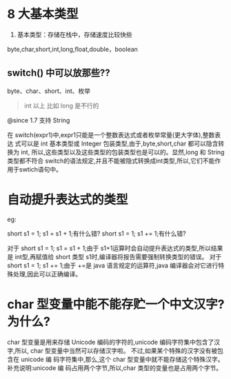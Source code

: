 # 8 大基本类型

1) 基本类型：存储在栈中，存储速度比较快些

byte,char,short,int,long,float,double，boolean




## switch() 中可以放那些??


byte、char、short、int、枚举


> int 以上 比如 long 是不行的

@since 1.7 支持 String




在 switch(expr1)中,expr1只能是一个整数表达式或者枚举常量(更大字体),整数表达 式可以是 int 基本类型或 Integer 包装类型,由于,byte,short,char 都可以隐含转换为 int,
所以,这些类型以及这些类型的包装类型也是可以的。显然,long 和 String 类型都不符合 switch的语法规定,并且不能被隐式转换成int类型,所以,它们不能作用于swtich语句中。


# 自动提升表达式的类型

eg:

short s1 = 1; s1 = s1 + 1;有什么错? short s1 = 1; s1 += 1;有什么错?

对于 short s1 = 1; s1 = s1 + 1;由于 s1+1运算时会自动提升表达式的类型,所以结果是 int型,再赋值给 short 类型 s1时,编译器将报告需要强制转换类型的错误。
对于 short s1 = 1; s1 += 1;由于 +=是 java 语言规定的运算符,java 编译器会对它进行特殊处理,因此可以正确编译。





# char 型变量中能不能存贮一个中文汉字?为什么?


char 型变量是用来存储 Unicode 编码的字符的,unicode 编码字符集中包含了汉字,所以, char 型变量中当然可以存储汉字啦。
不过,如果某个特殊的汉字没有被包含在 unicode 编 码字符集中,那么,这个 char 型变量中就不能存储这个特殊汉字。
补充说明:unicode 编 码占用两个字节,所以,char 类型的变量也是占用两个字节。


